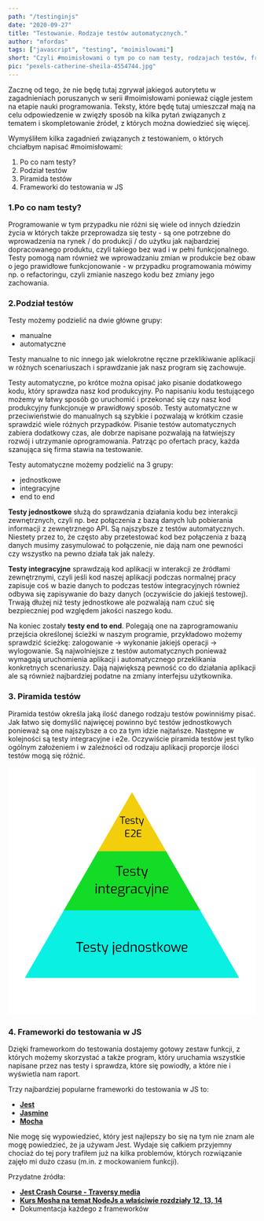 ```yaml
--- 
path: "/testinginjs"
date: "2020-09-27"
title: "Testowanie. Rodzaje testów automatycznych."
author: "mfordas"
tags: ["javascript", "testing", "moimislowami"]
short: "Czyli #moimisłowami o tym po co nam testy, rodzajach testów, frameworkach do testowania w JS."
pic: "pexels-catherine-sheila-4554744.jpg"
---
```


  <div>
                           <p>Zacznę od tego, że nie będę tutaj zgrywał jakiegoś autorytetu w zagadnieniach poruszanych w serii #moimisłowami ponieważ ciągle jestem na etapie nauki programowania. Teksty, które będę tutaj umieszczał mają na celu odpowiedzenie w zwięzły sposób na kilka pytań związanych z tematem i skompletowanie źródeł, z których można dowiedzieć się więcej.
                                </p>
                                <p>
                                    Wymyśliłem kilka zagadnień związanych z testowaniem, o których chciałbym napisać #moimisłowami:
                                    <ol>
                                        <li>Po co nam testy?</li>
                                        <li>Podział testów</li>
                                        <li>Piramida testów</li>
                                        <li>Frameworki do testowania w JS</li>
                                    </ol>
                                </p>
                                <h3>1.Po co nam testy?</h3>
                                <p>Programowanie w tym przypadku nie różni się wiele od innych dziedzin życia w których także przeprowadza się testy - są one potrzebne do wprowadzenia na rynek / do produkcji / do użytku jak najbardziej dopracowanego produktu, czyli takiego bez wad i w pełni funkcjonalnego. Testy pomogą nam również we wprowadzaniu zmian w produkcie bez obaw o jego prawidłowe funkcjonowanie - w przypadku programowania mówimy np. o refactoringu, czyli zmianie naszego kodu bez zmiany jego zachowania.</p>
                                <h3>2.Podział testów</h3>
                                <p>Testy możemy podzielić na dwie główne grupy:
                                 <ul>
                                        <li>manualne</li>
                                        <li>automatyczne</li>
                                    </ul>
                                <p>Testy manualne to nic innego jak wielokrotne ręczne przeklikiwanie aplikacji w różnych scenariuszach i sprawdzanie jak nasz program się zachowuje.</p>
                                <p>Testy automatyczne, po krótce można opisać jako pisanie dodatkowego kodu, który sprawdza nasz kod produkcyjny. Po napisaniu kodu testującego możemy w łatwy sposób go uruchomić i przekonać się czy nasz kod produkcyjny funkcjonuje w prawidłowy sposób. Testy automatyczne w przeciwieństwie do manualnych są szybkie i pozwalają w krótkim czasie sprawdzić wiele różnych przypadków. Pisanie testów automatycznych zabiera dodatkowy czas, ale dobrze napisane pozwalają na łatwiejszy rozwój i utrzymanie oprogramowania. Patrząc po ofertach pracy, każda szanująca się firma stawia na testowanie.</p>
                                 <p>
                                    Testy automatyczne możemy podzielić na 3 grupy:
                                    <ul>
                                        <li>jednostkowe</li>
                                        <li>integracyjne</li>
                                        <li>end to end</li>
                                    </ul>
                                </p>
                                </p>
                                <p><b>Testy jednostkowe</b> służą do sprawdzania działania kodu bez interakcji zewnętrznych, czyli np. bez połączenia z bazą danych lub pobierania informacji z zewnętrznego API. Są najszybsze z testów automatycznych. Niestety przez to, że często aby przetestować kod bez połączenia z bazą danych musimy zasymulować to połączenie, nie dają nam one pewności czy wszystko na pewno działa tak jak należy.</p>
                                <p><b>Testy integracyjne</b> sprawdzają kod aplikacji w interakcji ze źródłami zewnętrznymi, czyli jeśli kod naszej aplikacji podczas normalnej pracy zapisuje coś w bazie danych to podczas testów integracyjnych również odbywa się zapisywanie do bazy danych (oczywiście do jakiejś testowej). Trwają dłużej niż testy jednostkowe ale pozwalają nam czuć się bezpieczniej pod względem jakości naszego kodu.</p>
                                <p>Na koniec zostały <b>testy end to end</b>. Polegają one na zaprogramowaniu przejścia określonej ścieżki w naszym programie, przykładowo możemy sprawdzić ścieżkę: zalogowanie -> wykonanie jakiejś operacji -> wylogowanie. Są najwolniejsze z testów automatycznych ponieważ wymagają uruchomienia aplikacji i automatycznego przeklikania konkretnych scenariuszy. Dają największą pewność co do działania aplikacji ale są również najbardziej podatne na zmiany interfejsu użytkownika.</p>
                               <h3>3. Piramida testów</h3>
                                <p>Piramida testów określa jaką ilość danego rodzaju testów powinniśmy pisać. Jak łatwo się domyślić najwięcej powinno być testów jednostkowych ponieważ są one najszybsze a co za tym idzie najtańsze. Następne w kolejności są testy integracyjne i e2e. Oczywiście piramida testów jest tylko ogólnym założeniem i w zależności od rodzaju aplikacji proporcje ilości testów mogą się różnić.
                                </p>
                                <div class="blogPicturesContainer">
                                    <img src="../../../images/coding/piramida_testow.png"></div>
                               <h3>4. Frameworki do testowania w JS</h3>
                                <p>Dzięki frameworkom do testowania dostajemy gotowy zestaw funkcji, z których możemy skorzystać a także program, który uruchamia wszystkie napisane przez nas testy i sprawdza, które się powiodły, a które nie i wyświetla nam raport. 
                                </p>
                                 <p>
                                    Trzy najbardziej popularne frameworki do testowania w JS to:
                                    <ul>
                                        <li><a
                                        href="https://jestjs.io/"
                                        target="_blank"><b>Jest</b></a></li>
                                        <li><a
                                        href="https://jasmine.github.io/"
                                        target="_blank"><b>Jasmine</b></a></li>
                                        <li><a
                                        href="https://mochajs.org/"
                                        target="_blank"><b>Mocha</b></a></li>
                                    </ul>
                                </p>
                                <p>Nie mogę się wypowiedzieć, który jest najlepszy bo się na tym nie znam ale mogę powiedzieć, że ja używam Jest. Wydaje się całkiem przyjemny chociaż do tej pory trafiłem już na kilka problemów, których rozwiązanie zajęło mi dużo czasu (m.in. z mockowaniem funkcji).</p>
                                 <p>
                                     Przydatne źródła:
                                    <ul>
                                        <li><a
                                        href="https://www.youtube.com/watch?v=7r4xVDI2vho"
                                        target="_blank"><b>Jest Crash Course - Traversy media</b></a></li>
                                        <li><a
                                        href="https://www.udemy.com/course/nodejs-master-class/"
                                        target="_blank"><b>Kurs Mosha na temat NodeJs a właściwie rozdziały 12, 13, 14</b></a></li>
                                        <li>Dokumentacja każdego z frameworków</li>
                                    </ul>
                                </p>
                        </div>